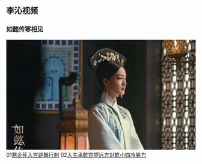 ## 李沁视频

### 如懿传寒相见
![Image](https://raw.githubusercontent.com/CherryCherry510/CherryCherry510.github.io/master/%E5%AF%92%E7%9B%B8%E8%A7%81.jpg)
01[寒企死入宫跳舞行刺](https://pan.baidu.com/s/1LYSjA9RQkE5cQjfIfKNiEQ)
02[入主承乾宫望远方对乾小四冷暴力](https://pan.baidu.com/s/1WMMXg3nInfIpHemVthwOKw)
